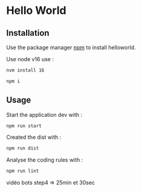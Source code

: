 # Hello World

## Installation

Use the package manager [npm](https://www.npmjs.com/) to install helloworld.

Use node v16 use :
```bash
nvm install 16
```

```bash
npm i
```

## Usage

Start the application dev with :

```bash
npm run start
```

Created the dist with :

```bash
npm run dist
```

Analyse the coding rules with :

```bash
npm run lint
```
vidéo bots step4 => 25min et 30sec